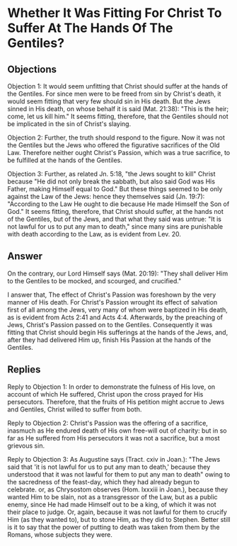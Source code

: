 # Whether It Was Fitting For Christ To Suffer At The Hands Of The Gentiles?

## Objections

Objection 1: It would seem unfitting that Christ should suffer at the hands of the Gentiles. For since men were to be freed from sin by Christ's death, it would seem fitting that very few should sin in His death. But the Jews sinned in His death, on whose behalf it is said (Mat. 21:38): "This is the heir; come, let us kill him." It seems fitting, therefore, that the Gentiles should not be implicated in the sin of Christ's slaying.

Objection 2: Further, the truth should respond to the figure. Now it was not the Gentiles but the Jews who offered the figurative sacrifices of the Old Law. Therefore neither ought Christ's Passion, which was a true sacrifice, to be fulfilled at the hands of the Gentiles.

Objection 3: Further, as related Jn. 5:18, "the Jews sought to kill" Christ because "He did not only break the sabbath, but also said God was His Father, making Himself equal to God." But these things seemed to be only against the Law of the Jews: hence they themselves said (Jn. 19:7): "According to the Law He ought to die because He made Himself the Son of God." It seems fitting, therefore, that Christ should suffer, at the hands not of the Gentiles, but of the Jews, and that what they said was untrue: "It is not lawful for us to put any man to death," since many sins are punishable with death according to the Law, as is evident from Lev. 20.

## Answer

On the contrary, our Lord Himself says (Mat. 20:19): "They shall deliver Him to the Gentiles to be mocked, and scourged, and crucified."

I answer that, The effect of Christ's Passion was foreshown by the very manner of His death. For Christ's Passion wrought its effect of salvation first of all among the Jews, very many of whom were baptized in His death, as is evident from Acts 2:41 and Acts 4:4. Afterwards, by the preaching of Jews, Christ's Passion passed on to the Gentiles. Consequently it was fitting that Christ should begin His sufferings at the hands of the Jews, and, after they had delivered Him up, finish His Passion at the hands of the Gentiles.

## Replies

Reply to Objection 1: In order to demonstrate the fulness of His love, on account of which He suffered, Christ upon the cross prayed for His persecutors. Therefore, that the fruits of His petition might accrue to Jews and Gentiles, Christ willed to suffer from both.

Reply to Objection 2: Christ's Passion was the offering of a sacrifice, inasmuch as He endured death of His own free-will out of charity: but in so far as He suffered from His persecutors it was not a sacrifice, but a most grievous sin.

Reply to Objection 3: As Augustine says (Tract. cxiv in Joan.): "The Jews said that 'it is not lawful for us to put any man to death,' because they understood that it was not lawful for them to put any man to death" owing to the sacredness of the feast-day, which they had already begun to celebrate. or, as Chrysostom observes (Hom. lxxxiii in Joan.), because they wanted Him to be slain, not as a transgressor of the Law, but as a public enemy, since He had made Himself out to be a king, of which it was not their place to judge. Or, again, because it was not lawful for them to crucify Him (as they wanted to), but to stone Him, as they did to Stephen. Better still is it to say that the power of putting to death was taken from them by the Romans, whose subjects they were.